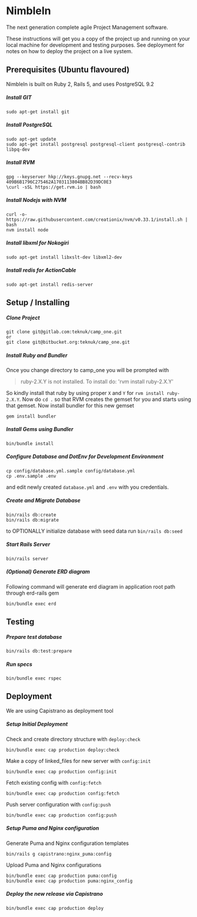# NimbleIn
The next generation complete agile Project Management software.

These instructions will get you a copy of the project up and running on your 
local machine for development and testing purposes. See deployment for notes 
on how to deploy the project on a live system.


## Prerequisites (Ubuntu flavoured)

NimbleIn is built on Ruby 2, Rails 5, and uses PostgreSQL 9.2

##### Install GIT

    sudo apt-get install git

##### Install PostgreSQL

    sudo apt-get update
    sudo apt-get install postgresql postgresql-client postgresql-contrib libpq-dev

##### Install RVM

    gpg --keyserver hkp://keys.gnupg.net --recv-keys 409B6B1796C275462A1703113804BB82D39DC0E3
    \curl -sSL https://get.rvm.io | bash

##### Install Nodejs with NVM 

    curl -o- https://raw.githubusercontent.com/creationix/nvm/v0.33.1/install.sh | bash
    nvm install node

##### Install libxml for Nokogiri

    sudo apt-get install libxslt-dev libxml2-dev

##### Install redis for ActionCable

    sudo apt-get install redis-server

## Setup / Installing

##### Clone Project

    git clone git@gitlab.com:teknuk/camp_one.git
    or
    git clone git@bitbucket.org:teknuk/camp_one.git

##### Install Ruby and Bundler

Once you change directory to camp_one you will be prompted with 
> ruby-2.X.Y is not installed.
> To install do: 'rvm install ruby-2.X.Y'

So kindly install that ruby by using proper `X` and `Y` for 
`rvm install ruby-2.X.Y`. Now do `cd .` so that RVM creates the gemset for you 
and starts using that gemset. Now install bundler for this new gemset

    gem install bundler

##### Install Gems using Bundler

    bin/bundle install

##### Configure Database and DotEnv for Development Environment 

    cp config/database.yml.sample config/database.yml
    cp .env.sample .env

and edit newly created `database.yml` and `.env` with you credentials.

##### Create and Migrate Database

    bin/rails db:create
    bin/rails db:migrate

to OPTIONALLY initialize database with seed data run `bin/rails db:seed`

##### Start Rails Server  

    bin/rails server

##### (Optional) Generate ERD diagram
Following command will generate erd diagram in application root path through erd-rails gem

    bin/bundle exec erd

## Testing

##### Prepare test database

    bin/rails db:test:prepare

##### Run specs

    bin/bundle exec rspec


## Deployment
We are using Capistrano as deployment tool

##### Setup Initial Deployment
Check and create directory structure with `deploy:check`

    bin/bundle exec cap production deploy:check

Make a copy of linked_files for new server with `config:init`

    bin/bundle exec cap production config:init

Fetch existing config with `config:fetch`

    bin/bundle exec cap production config:fetch

Push server configuration with `config:push`

    bin/bundle exec cap production config:push

##### Setup Puma and Nginx configuration
Generate Puma and Nginx configuration templates

    bin/rails g capistrano:nginx_puma:config

Upload Puma and Nginx configurations

    bin/bundle exec cap production puma:config
    bin/bundle exec cap production puma:nginx_config


##### Deploy the new release via Capistrano

    bin/bundle exec cap production deploy
